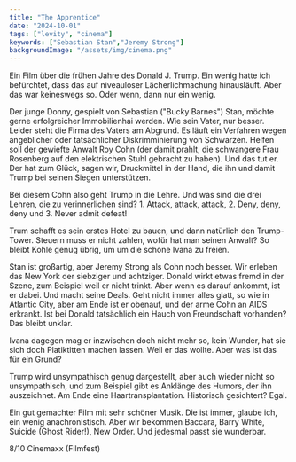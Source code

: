 ```yaml
---
title: "The Apprentice"
date: "2024-10-01"
tags: ["levity", "cinema"]
keywords: ["Sebastian Stan","Jeremy Strong"]
backgroundImage: "/assets/img/cinema.png"
---
```

Ein Film über die frühen Jahre des Donald J. Trump. Ein wenig hatte ich befürchtet, dass das auf niveauloser Lächerlichmachung hinausläuft. Aber das war keineswegs so. Oder wenn, dann nur ein wenig.

Der junge Donny, gespielt von Sebastian ("Bucky Barnes") Stan, möchte gerne erfolgreicher Immobilienhai werden. Wie sein Vater, nur besser. Leider steht die Firma des Vaters am Abgrund. Es läuft ein Verfahren wegen angeblicher oder tatsächlicher Diskrimminierung von Schwarzen. Helfen soll der gewiefte Anwalt Roy Cohn (der damit prahlt, die schwangere Frau Rosenberg auf den elektrischen Stuhl gebracht zu haben). Und das tut er. Der hat zum Glück, sagen wir, Druckmittel in der Hand, die ihn und damit Trump bei seinen Siegen unterstützen.

Bei diesem Cohn also geht Trump in die Lehre. Und was sind die drei Lehren, die zu verinnerlichen sind? 1. Attack, attack, attack, 2. Deny, deny, deny und 3. Never admit defeat!

Trum schafft es sein erstes Hotel zu bauen, und dann natürlich den Trump-Tower. Steuern muss er nicht zahlen, wofür hat man seinen Anwalt? So bleibt Kohle genug übrig, um um die schöne Ivana zu freien.

Stan ist großartig, aber Jeremy Strong als Cohn noch besser. Wir erleben das New York der siebziger und achtziger. Donald wirkt etwas fremd in der Szene, zum Beispiel weil er nicht trinkt. Aber wenn es darauf ankommt, ist er dabei. Und macht seine Deals. Geht nicht immer alles glatt, so wie in Atlantic City, aber am Ende ist er obenauf, und der arme Cohn an AIDS erkrankt. Ist bei Donald tatsächlich ein Hauch von Freundschaft vorhanden? Das bleibt unklar.

Ivana dagegen mag er inzwischen doch nicht mehr so, kein Wunder, hat sie sich doch Platiktitten machen lassen. Weil er das wollte. Aber was ist das für ein Grund?

Trump wird unsympathisch genug dargestellt, aber auch wieder nicht so unsympathisch, und zum Beispiel gibt es Anklänge des Humors, der ihn auszeichnet. Am Ende eine Haartransplantation. Historisch gesichtert? Egal. 

Ein gut gemachter Film mit sehr schöner Musik. Die ist immer, glaube ich, ein wenig anachronistisch. Aber wir bekommen Baccara, Barry White, Suicide (Ghost Rider!), New Order. Und jedesmal passt sie wunderbar.

8/10 Cinemaxx (Filmfest)